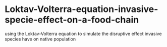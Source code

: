 # Loktav-Volterra-equation-invasive-specie-effect-on-a-food-chain
using the Loktav-Volterra equation to simulate the disruptive effect invasive species have on native population
